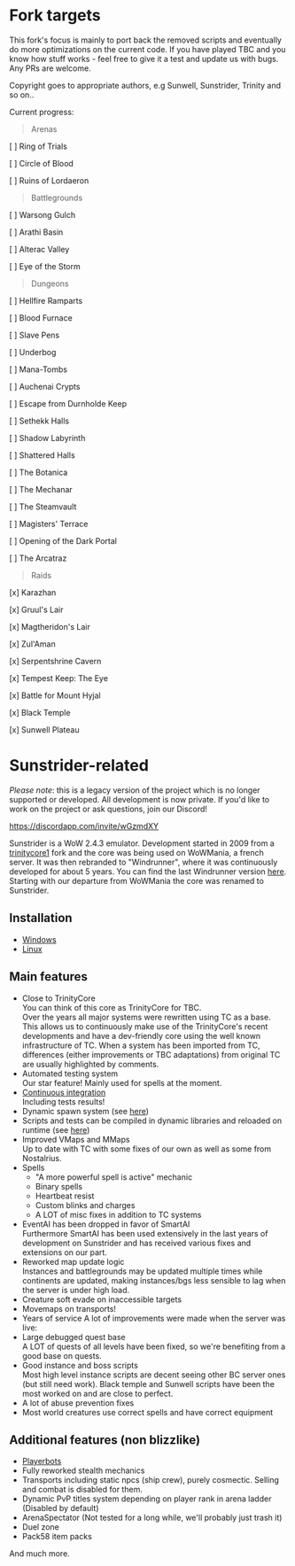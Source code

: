 # Fork targets

This fork's focus is mainly to port back the removed scripts and eventually do more optimizations on the current code.
If you have played TBC and you know how stuff works - feel free to give it a test and update us with bugs.
Any PRs are welcome.

Copyright goes to appropriate authors, e.g Sunwell, Sunstrider, Trinity and so on..

Current progress:


> Arenas

[ ] Ring of Trials

[ ] Circle of Blood

[ ] Ruins of Lordaeron


> Battlegrounds 

[ ] Warsong Gulch

[ ] Arathi Basin

[ ] Alterac Valley

[ ] Eye of the Storm


> Dungeons


[ ] Hellfire Ramparts	

[ ] Blood Furnace

[ ] Slave Pens	

[ ] Underbog	

[ ] Mana-Tombs	

[ ] Auchenai Crypts	

[ ] Escape from Durnholde Keep	

[ ] Sethekk Halls	

[ ] Shadow Labyrinth	

[ ] Shattered Halls	

[ ] The Botanica	

[ ] The Mechanar	

[ ] The Steamvault	

[ ] Magisters' Terrace	 

[ ] Opening of the Dark Portal	

[ ] The Arcatraz	  


> Raids


[x] Karazhan

[x] Gruul's Lair

[x] Magtheridon's Lair

[x] Zul'Aman

[x] Serpentshrine Cavern

[x] Tempest Keep: The Eye

[x] Battle for Mount Hyjal

[x] Black Temple

[x] Sunwell Plateau



# Sunstrider-related

*_Please note_*: this is a legacy version of the project which is no longer supported or developed. All development is now private.
If you'd like to work on the project or ask questions, join our Discord!

https://discordapp.com/invite/wGzmdXY

Sunstrider is a WoW 2.4.3 emulator.
Development started in 2009 from a [trinitycore1](https://bitbucket.org/KPsN/trinitycore-243) fork and the core was being used on WoWMania, a french server. It was then rebranded to "Windrunner", where it was continuously developed for about 5 years. You can find the last Windrunner version [here](https://github.com/kelno/windrunner). Starting with our departure from WoWMania the core was renamed to Sunstrider.

## Installation

* [Windows](/doc/install_win.md)
* [Linux](/doc/install_linux.md)
 
## Main features

* Close to TrinityCore  
You can think of this core as TrinityCore for TBC.  
Over the years all major systems were rewritten using TC as a base. This allows us to continuously make use of the TrinityCore's recent developments and have a dev-friendly core using the well known infrastructure of TC. 
When a system has been imported from TC, differences (either improvements or TBC adaptations) from original TC are usually highlighted by comments.
* Automated testing system  
Our star feature! Mainly used for spells at the moment.
* [Continuous integration](https://travis-ci.org/sunstrider/sunstrider-core)  
Including tests results!
* Dynamic spawn system (see [here](https://github.com/TrinityCore/TrinityCore/pull/19056))
* Scripts and tests can be compiled in dynamic libraries and reloaded on runtime (see [here](https://trinitycore.atlassian.net/wiki/spaces/tc/pages/18874377/Using+the+script+hotswapping+system))
* Improved VMaps and MMaps  
Up to date with TC with some fixes of our own as well as some from Nostalrius.
* Spells
    * "A more powerful spell is active" mechanic
    * Binary spells
    * Heartbeat resist
    * Custom blinks and charges
    * A LOT of misc fixes in addition to TC systems
* EventAI has been dropped in favor of SmartAI  
Furthermore SmartAI has been used extensively in the last years of development on Sunstrider and has received various fixes and extensions on our part.
* Reworked map update logic  
Instances and battlegrounds may be updated multiple times while continents are updated, making instances/bgs less sensible to lag when the server is under high load.
* Creature soft evade on inaccessible targets
* Movemaps on transports!
* Years of service
A lot of improvements were made when the server was live:
* Large debugged quest base  
A LOT of quests of all levels have been fixed, so we're benefiting from a good base on quests.
* Good instance and boss scripts  
Most high level instance scripts are decent seeing other BC server ones (but still need work). Black temple and Sunwell scripts have been the most worked on and are close to perfect.
* A lot of abuse prevention fixes  
* Most world creatures use correct spells and have correct equipment

## Additional features (non blizzlike)

* [Playerbots](https://github.com/ike3/mangosbot)
* Fully reworked stealth mechanics
* Transports including static npcs (ship crew), purely cosmectic. Selling and combat is disabled for them.
* Dynamic PvP titles system depending on player rank in arena ladder (Disabled by default)
* ArenaSpectator (Not tested for a long while, we'll probably just trash it)
* Duel zone
* Pack58 item packs


And much more.
